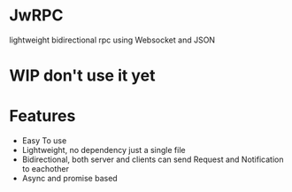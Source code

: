# JwRPC
lightweight bidirectional rpc using Websocket and JSON

# WIP don't use it yet

# Features
- Easy To use
- Lightweight, no dependency just a single file
- Bidirectional, both server and clients can send Request and Notification to eachother
- Async and promise based
